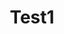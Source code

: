 ---
title: "Test1"

address: ""
postalCode: "7500"
city: "Paris"
label: 

when: 2019-09-20T14:56:20+02:00
Description : ""
photos:
draft: "true"
important: "false"
association: "U Sigma"
---